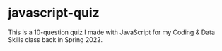 # javascript-quiz
This is a 10-question quiz I made with JavaScript for my Coding &amp; Data Skills class back in Spring 2022.
